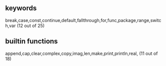 ## keywords

break,case,const,continue,default,fallthrough,for,func,package,range,switch,var (12 out of 25)

## builtin functions
append,cap,clear,complex,copy,imag,len,make,print,println,real, (11 out of 18)
